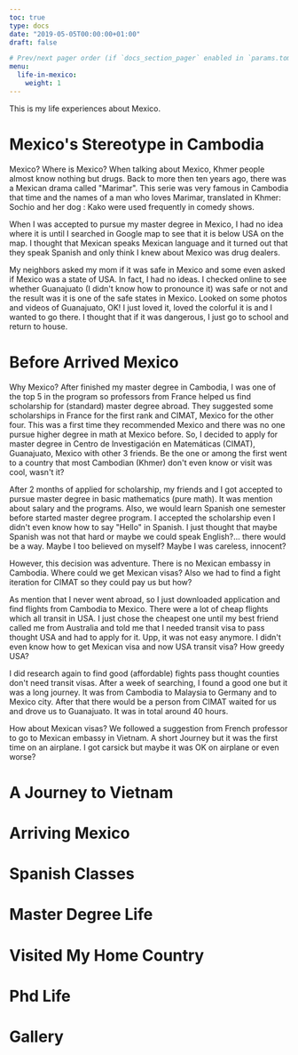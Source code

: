 ```yaml
---
toc: true
type: docs
date: "2019-05-05T00:00:00+01:00"
draft: false

# Prev/next pager order (if `docs_section_pager` enabled in `params.toml`)
menu:
  life-in-mexico:
    weight: 1
---
```


This is my life experiences about Mexico.

# Mexico's Stereotype in Cambodia

Mexico? Where is Mexico? When talking about Mexico, Khmer people almost know nothing but drugs. Back to more then ten years ago, there was a Mexican drama called "Marimar". This serie was very famous in Cambodia that time and the names of a man who loves Marimar, translated in Khmer: Sochio and her dog : Kako were used frequently in comedy shows.

When I was accepted to pursue my master degree in Mexico, I had no idea where it is until I searched in Google map to see that it is below USA on the map. I thought that Mexican speaks Mexican language and it turned out that they speak Spanish  and only think I knew about Mexico was drug dealers.

My neighbors asked my mom if it was safe in Mexico and some even asked if Mexico was a state of USA. In fact, I had no ideas. I checked online to see whether Guanajuato (I didn't know how to pronounce it) was safe or not and the result was it is one of the safe states in Mexico. Looked on some photos and videos of Guanajuato, OK! I just loved it, loved the colorful it is and I wanted to go there. I thought that if it was dangerous, I just go to school and return to house.

# Before Arrived Mexico

Why Mexico? After finished my master degree  in Cambodia, I was one of the top 5 in the program so professors from France helped us find scholarship for (standard) master degree abroad. They suggested some scholarships in France for the first rank and CIMAT, Mexico for the other four. This was a first time they recommended Mexico and there was no one pursue higher degree in math at Mexico before. So, I decided to apply for master degree in Centro de Investigación en Matemáticas (CIMAT), Guanajuato, Mexico with other 3 friends. Be the one or among the first went to a country that most Cambodian (Khmer) don't even know or visit was cool, wasn't it?

After 2 months of applied for scholarship, my friends and I got accepted to pursue master degree in basic mathematics (pure math). It was mention about salary and the programs. Also, we would learn Spanish one semester before started master degree program. I accepted the scholarship even I didn't even know how to say "Hello" in Spanish. I just thought that maybe Spanish was not that hard or maybe we could speak English?... there would be a way. Maybe I too believed on myself? Maybe I was careless, innocent?

However, this decision was adventure. There is no Mexican embassy in Cambodia. Where could we get Mexican visas? Also we had to find a fight iteration for CIMAT so they could pay us but how?

As mention that I never went abroad, so I just downloaded application and find flights from Cambodia to Mexico. There were a lot of cheap flights which all transit in USA. I just chose the cheapest one until my best friend called me from Australia and told me that I needed transit visa to pass thought USA and had to apply for it. Upp, it was not easy anymore. I didn't even know how to get Mexican visa and now USA transit visa? How greedy USA?

I did research again to find good (affordable) fights pass thought counties don't need transit visas. After a week of searching, I found a good one but it was a long journey. It was from Cambodia to Malaysia to Germany and to Mexico city. After that there would be a person from CIMAT waited for us and drove us to Guanajuato. It was in total around 40 hours.

How about Mexican visas? We followed a suggestion from French professor to go to Mexican embassy in Vietnam. A short Journey but it was the first time on an airplane. I got carsick but maybe it was OK on airplane or even worse?

# A Journey to Vietnam

# Arriving Mexico

# Spanish Classes

# Master Degree Life

# Visited My Home Country

# Phd Life





# Gallery